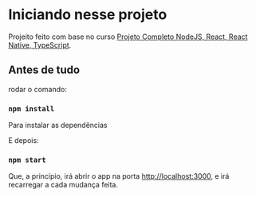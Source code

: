 # Iniciando nesse projeto

Projeito feito com base no curso [Projeto Completo NodeJS, React, React Native, TypeScript](https://www.udemy.com/course/dev-fullstack/).

## Antes de tudo

rodar o comando:

### `npm install`

Para instalar as dependências

E depois:

### `npm start`

Que, a princípio, irá abrir o app na porta [http://localhost:3000](http://localhost:3000), e irá recarregar a cada mudança feita.
